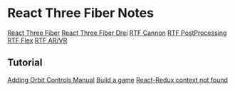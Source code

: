 # React Three Fiber Notes

[React Three Fiber](https://github.com/pmndrs/react-three-fiber)
[React Three Fiber Drei](https://github.com/pmndrs/drei)
[RTF Cannon](https://github.com/pmndrs/use-cannon)
[RTF PostProcessing]()
[RTF Flex]()
[RTF AR/VR]()

## Tutorial
[Adding Orbit Controls Manual](https://codeworkshop.dev/blog/2020-04-03-adding-orbit-controls-to-react-three-fiber/)
[Build a game](https://codeworkshop.dev/blog/2020-06-23-build-a-game-with-react-three-fiber-and-recoil/)
[React-Redux context not found](https://spectrum.chat/react-three-fiber/general/redux-state-to-child-component-of-canvas~a0cce2c2-2254-44a2-82c7-952e37e1a1ff)